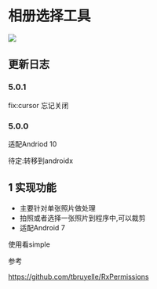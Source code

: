 # 相册选择工具

[![](https://jitpack.io/v/yizeliang/ImageSelector.svg)](https://jitpack.io/#yizeliang/ImageSelector)



## 更新日志

### 5.0.1

fix:cursor 忘记关闭

### 5.0.0

适配Andriod 10

待定:转移到androidx


## 1 实现功能

- 主要针对单张照片做处理
- 拍照或者选择一张照片到程序中,可以裁剪
- 适配Android 7


使用看simple


参考

https://github.com/tbruyelle/RxPermissions

